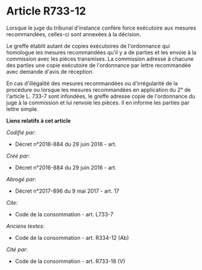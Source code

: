 # Article R733-12

Lorsque le juge du tribunal d'instance confère force exécutoire aux mesures recommandées, celles-ci sont annexées à la
décision. 

Le greffe établit autant de copies exécutoires de l'ordonnance qui homologue les mesures recommandées qu'il y a de parties et
les envoie à la commission avec les pièces transmises. La commission adresse à chacune des parties une copie exécutoire de
l'ordonnance par lettre recommandée avec demande d'avis de réception. 

En cas d'illégalité des mesures recommandées ou d'irrégularité de la procédure ou lorsque les mesures recommandées en
application du 2° de l'article L. 733-7 sont infondées, le greffe adresse copie de l'ordonnance du juge à la commission et
lui renvoie les pièces. Il en informe les parties par lettre simple.

**Liens relatifs à cet article**

_Codifié par_:

  - Décret n°2016-884 du 29 juin 2016 - art.

_Créé par_:

  - Décret n°2016-884 du 29 juin 2016 - art.

_Abrogé par_:

  - Décret n°2017-896 du 9 mai 2017 - art. 17

_Cite_:

  - Code de la consommation - art. L733-7

_Anciens textes_:

  - Code de la consommation - art. R334-12 (Ab)

_Cité par_:

  - Code de la consommation - art. R733-18 (V)
